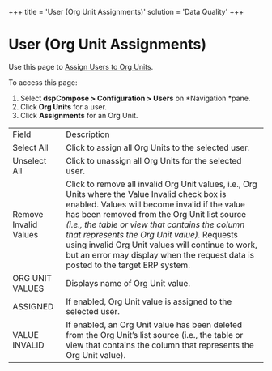 +++
title = 'User (Org Unit Assignments)'
solution = 'Data Quality'
+++

# User (Org Unit Assignments)

<div class="use">

Use this page to [Assign Users to Org
Units](../Use_Cases/Set_up_Org_Units.htm#Assign_Users_to_Org_Units).

</div>

To access this page:

1.  Select<span style="font-weight: bold;"> dspCompose \> Configuration
    \> Users</span> on *Navigation *pane.
2.  Click<span style="font-weight: bold;"> Org Units</span> for a user.
3.  Click <span style="font-weight: bold;">Assignments</span> for an Org
    Unit.

|                       |                                                                                                                                                                                                                                                                                                                                                                                                                                             |
| --------------------- | ------------------------------------------------------------------------------------------------------------------------------------------------------------------------------------------------------------------------------------------------------------------------------------------------------------------------------------------------------------------------------------------------------------------------------------------- |
| Field                 | Description                                                                                                                                                                                                                                                                                                                                                                                                                                 |
| Select All            | Click to assign all Org Units to the selected user.                                                                                                                                                                                                                                                                                                                                                                                         |
| Unselect All          | Click to unassign all Org Units for the selected user.                                                                                                                                                                                                                                                                                                                                                                                      |
| Remove Invalid Values | Click to remove all invalid Org Unit values, i.e., Org Units where the Value Invalid check box is enabled. Values will become invalid if the value has been removed from the Org Unit list source *(i.e., the table or view that contains the column that represents the Org Unit value).* Requests using invalid Org Unit values will continue to work, but an error may display when the request data is posted to the target ERP system. |
| ORG UNIT VALUES       | Displays name of Org Unit value.                                                                                                                                                                                                                                                                                                                                                                                                            |
| ASSIGNED              | If enabled, Org Unit value is assigned to the selected user.                                                                                                                                                                                                                                                                                                                                                                                |
| VALUE INVALID         | If enabled, an Org Unit value has been deleted from the Org Unit’s list source (i.e., the table or view that contains the column that represents the Org Unit value).                                                                                                                                                                                                                                                                       |
